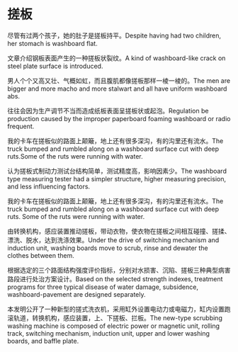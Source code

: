 # 搓板

<p><span class="chinese">尽管有过两个孩子，她的肚子是搓板持平。</span><span class="english">Despite having had two children, her stomach is washboard flat.</span></p>

<p><span class="chinese">文章介绍钢板表面产生的一种搓板状裂纹。</span><span class="english">A kind of washboard-like crack on steel plate surface is introduced.</span></p>

<p><span class="chinese">男人个个又高又壮、气概如虹，而且腹肌都像搓板那样一棱一棱的。</span><span class="english">The men are bigger and more macho and more stalwart and all have uniform washboard abs.</span></p>

<p><span class="chinese">往往会因为生产调节不当而造成纸板表面呈搓板状或起泡。</span><span class="english">Regulation be production caused by the improper paperboard foaming washboard or radio frequent.</span></p>

<p><span class="chinese">我的卡车在搓板似的路面上颠簸，地上还有很多深沟，有的沟里还有流水。</span><span class="english">The truck bumped and rumbled along on a washboard surface cut with deep ruts.Some of the ruts were running with water.</span></p>

<p><span class="chinese">认为搓板式制动力测试台结构简单，测试精度高，影响因素少。</span><span class="english">The washboard type measuring tester had a simpler structure, higher measuring precision, and less influencing factors.</span></p>

<p><span class="chinese">我的卡车在搓板似的路面上颠簸，地上还有很多深沟，有的沟里还有流水。</span><span class="english">The truck bumped and rumbled along on a washboard surface cut with deep ruts. Some of the ruts were running with water.</span></p>

<p><span class="chinese">由转换机构，感应装置推动搓板，带动衣物，使衣物在搓板之间相互碰撞、搓揉、漂洗、脱水，达到洗涤效果。</span><span class="english">Under the drive of switching mechanism and induction unit, washing boards move to scrub, rinse and dewater the clothes between them.</span></p>

<p><span class="chinese">根据选定的三个路面结构强度评价指标，分别对水损害、沉陷、搓板三种典型病害路段进行处治方案设计。</span><span class="english">Based on the selected strength indexes, treatment programs for three typical disease of water damage, subsidence, washboard-pavement are designed separately.</span></p>

<p><span class="chinese">本发明公开了一种新型的搓式洗衣机，采用缸外设置电动力或电磁力，缸内设置跑滚轨道，转换机构，感应装置，上、下搓板、拦板。</span><span class="english">The new-type scrubbing washing machine is composed of electric power or magnetic unit, rolling track, switching mechanism, induction unit, upper and lower washing boards, and baffle plate.</span></p>

